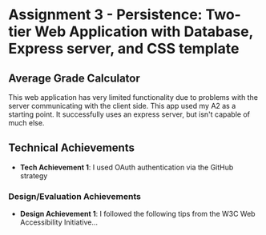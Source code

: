 Assignment 3 - Persistence: Two-tier Web Application with Database, Express server, and CSS template
===

## Average Grade Calculator
This web application has very limited functionality due to problems with the server communicating with the client side. This app used my A2 as a starting point. It successfully uses an express server, but isn't capable of much else.

## Technical Achievements
- **Tech Achievement 1**: I used OAuth authentication via the GitHub strategy

### Design/Evaluation Achievements
- **Design Achievement 1**: I followed the following tips from the W3C Web Accessibility Initiative...
